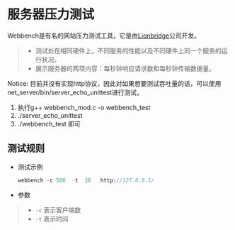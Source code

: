 服务器压力测试
===============
Webbench是有名的网站压力测试工具，它是由[Lionbridge](http://www.lionbridge.com)公司开发。

> * 测试处在相同硬件上，不同服务的性能以及不同硬件上同一个服务的运行状况。
> * 展示服务器的两项内容：每秒钟响应请求数和每秒钟传输数据量。

Notice:
目前并没有实现http协议，因此对如果想要测试吞吐量的话，可以使用net_server/bin/server_echo_unittest进行测试，
1. 执行g++ webbench_mod.c -o webbench_test
2. ./server_echo_unittest
3. ./webbench_test 即可

测试规则
------------
* 测试示例

    ```C++
	webbench -c 500  -t  30   http://127.0.0.1/
    ```
* 参数

> * `-c` 表示客户端数
> * `-t` 表示时间



